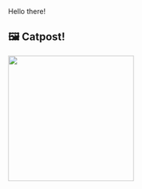 Hello there!



## 🖼️ Catpost!

<sub>
    <img src="https://cdn2.thecatapi.com/images/5mm.jpg" height="256">
</sub>

